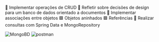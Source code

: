 

:dart:	Implementar operações de CRUD
:dart:	Refletir sobre decisões de design para um banco de dados orientado a documentos
:dart:	Implementar associações entre objetos
	:green_square:	Objetos aninhados
  :green_square:	Referências
:dart:	 Realizar consultas com Spring Data e MongoRepository

![MongoBD](https://user-images.githubusercontent.com/88912748/140952877-9a524de8-74c9-4aa2-aadb-146b7d419c89.png)
![postman](https://user-images.githubusercontent.com/88912748/140952208-3016234a-1170-4a2d-af9b-eccabb224d9e.png)
